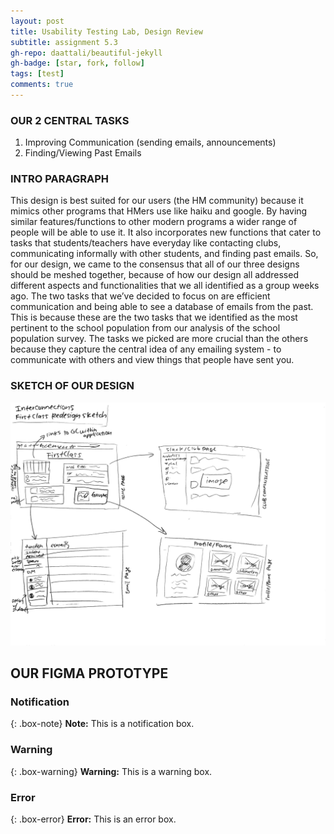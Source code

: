 ```yaml
---
layout: post
title: Usability Testing Lab, Design Review
subtitle: assignment 5.3
gh-repo: daattali/beautiful-jekyll
gh-badge: [star, fork, follow]
tags: [test]
comments: true
---
```

 
### OUR 2 CENTRAL TASKS

1. Improving Communication (sending emails, announcements)
2. Finding/Viewing Past Emails

### INTRO PARAGRAPH 
This design is best suited for our users (the HM community) because it mimics other programs that HMers use like haiku and google. By having similar features/functions to other modern programs a wider range of people will be able to use it. It also incorporates new functions that cater to tasks that students/teachers have everyday like contacting clubs, communicating informally with other students, and finding past emails. So, for our design, we came to the consensus that all of our three designs should be meshed together, because of how our design all addressed different aspects and functionalities that we all identified as a group weeks ago. The two tasks that we’ve decided to focus on are efficient communication and being able to see a database of emails from the past. This is because these are the two tasks that we identified as the most pertinent to the school population from our analysis of the school population survey. The tasks we picked are more crucial than the others because they capture the central idea of any emailing system - to communicate with others and view things that people have sent you.

### SKETCH OF OUR DESIGN

![crepe](/assets/img/finaldesignsketch.jpeg)

## OUR FIGMA PROTOTYPE

### Notification

{: .box-note}
**Note:** This is a notification box.

### Warning

{: .box-warning}
**Warning:** This is a warning box.

### Error

{: .box-error}
**Error:** This is an error box.


